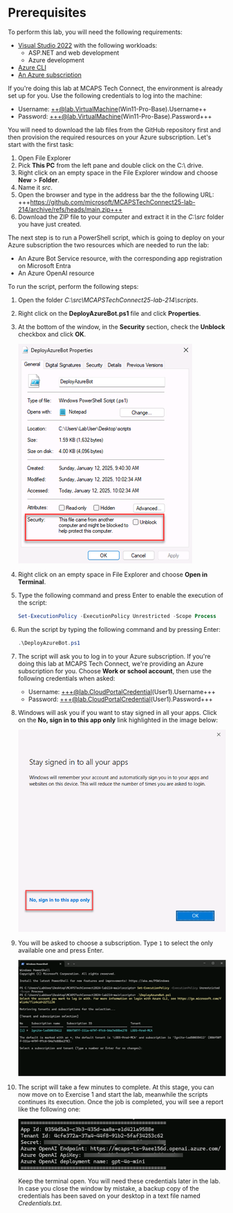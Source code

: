 # Prerequisites
To perform this lab, you will need the following requirements:

- [Visual Studio 2022](https://visualstudio.microsoft.com/vs/) with the following workloads:
  - ASP.NET and web development
  - Azure development
- [Azure CLI](https://docs.microsoft.com/cli/azure/install-azure-cli)
- [An Azure subscription](https://azure.microsoft.com/)

If you're doing this lab at MCAPS Tech Connect, the environment is already set up for you.
Use the following credentials to log into the machine:

- Username: ++@lab.VirtualMachine(Win11-Pro-Base).Username++
- Password: +++@lab.VirtualMachine(Win11-Pro-Base).Password+++

You will need to download the lab files from the GitHub repository first and then provision the required resources on your Azure subscription. Let's start with the first task:

1. Open File Explorer
2. Pick **This PC** from the left pane and double click on the C:\ drive.
3. Right click on an empty space in the File Explorer window and choose **New** > **Folder**.
4. Name it *src*.
5. Open the browser and type in the address bar the the following URL: +++https://github.com/microsoft/MCAPSTechConnect25-lab-214/archive/refs/heads/main.zip+++
6. Download the ZIP file to your computer and extract it in the *C:\src* folder you have just created.

The next step is to run a PowerShell script, which is going to deploy on your Azure subscription the two resources which are needed to run the lab:

- An Azure Bot Service resource, with the corresponding app registration on Microsoft Entra
- An Azure OpenAI resource

To run the script, perform the following steps:

1. Open the folder *C:\src\MCAPSTechConnect25-lab-214\scripts*.
2. Right click on the **DeployAzureBot.ps1** file and click **Properties**.
3. At the bottom of the window, in the **Security** section, check the **Unblock** checkbox and click **OK**.

    ![Unlock the script before executing it](media/prereq/1.unblock-script.png)

4. Right click on an empty space in File Explorer and choose **Open in Terminal**.
5. Type the following command and press Enter to enable the execution of the script:

    ```powershell
    Set-ExecutionPolicy -ExecutionPolicy Unrestricted -Scope Process
    ```

6. Run the script by typing the following command and by pressing Enter:

    ```powershell
    .\DeployAzureBot.ps1
    ```

7. The script will ask you to log in to your Azure subscription. If you're doing this lab at MCAPS Tech Connect, we're providing an Azure subscription for you. Choose **Work or school account**, then use the following credentials when asked:

    - Username: +++@lab.CloudPortalCredential(User1).Username+++
    - Password: +++@lab.CloudPortalCredential(User1).Password+++
  

8. Windows will ask you if you want to stay signed in all your apps. Click on the **No, sign in to this app only** link highlighted in the image below:

    ![Choose to sign in to this app only when asked](media/prereq/2.sign-app-only.png)

9. You will be asked to choose a subscription. Type `1` to select the only available one and press Enter.

    ![The Azure subscription to select](media/prereq/3.pre-select-tenant.png)

10. The script will take a few minutes to complete. At this stage, you can now move on to Exercise 1 and start the lab, meanwhile the scripts continues its execution. Once the job is completed, you will see a report like the following one:

    ![The output of the PowerShell script](media/prereq/4.script-output.png)

    Keep the terminal open. You will need these credentials later in the lab. In case you close the window by mistake, a backup copy of the credentials has been saved on your desktop in a text file named *Credentials.txt*.

